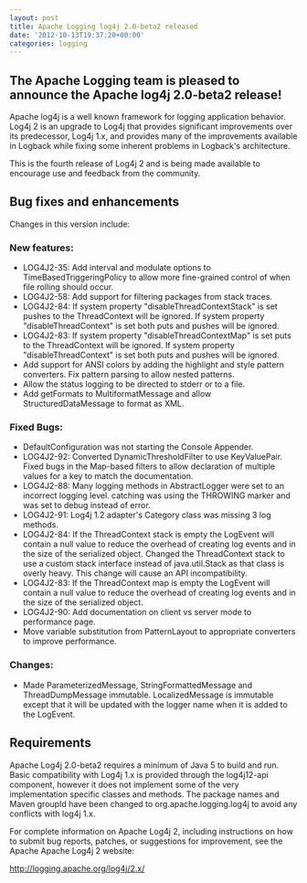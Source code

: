 ```yaml
---
layout: post
title: Apache Logging log4j 2.0-beta2 released
date: '2012-10-13T19:37:20+00:00'
categories: logging
---
```

<h2>The Apache Logging team is pleased to announce the Apache log4j 2.0-beta2 release!</h2>

Apache log4j is a well known framework for logging application behavior. Log4j 2 is an upgrade to 
Log4j that provides significant improvements over its predecessor, Log4j 1.x, and provides 
many of the improvements available in Logback while fixing some inherent problems in Logback's 
architecture.

This is the fourth release of Log4j 2 and is being made available to encourage use and feedback from the community.

<h2>Bug fixes and enhancements</h2>

Changes in this version include:

<h3>New features:</h3>
<ul>
<li>LOG4J2-35:  Add interval and modulate options to TimeBasedTriggeringPolicy to allow more fine-grained control of
        when file rolling should occur. </li>
<li>LOG4J2-58:  Add support for filtering packages from stack traces. </li>
<li>LOG4J2-84:  If system property "disableThreadContextStack" is set pushes to the ThreadContext will be ignored. If
        system property "disableThreadContext" is set both puts and pushes will be ignored. </li>
<li>LOG4J2-83:  If system property "disableThreadContextMap" is set puts to the ThreadContext will be ignored. If
        system property "disableThreadContext" is set both puts and pushes will be ignored. </li>
<li>Add support for ANSI colors by adding the highlight and style pattern converters. Fix pattern
        parsing to allow nested patterns. </li>
<li>Allow the status logging to be directed to stderr or to a file. </li>
<li>Add getFormats to MultiformatMessage and allow StructuredDataMessage to format as XML. </li>
</ul>

<h3>Fixed Bugs:</h3>
<ul>
<li>DefaultConfiguration was not starting the Console Appender. 
<li>LOG4J2-92:  Converted DynamicThresholdFilter to use KeyValuePair. Fixed bugs in the Map-based filters
        to allow declaration of multiple values for a key to match the documentation. </li>
<li>LOG4J2-88:  Many logging methods in AbstractLogger were set to an incorrect logging level. catching was
        using the THROWING marker and was set to debug instead of error. </li>
<li>LOG4J2-91:  Log4j 1.2 adapter's Category class was missing 3 log methods. </li>
<li>LOG4J2-84:  If the ThreadContext stack is empty the LogEvent will contain a null value to reduce the overhead of
        creating log events and in the size of the serialized object. Changed the ThreadContext stack to use
        a custom stack interface instead of java.util.Stack as that class is overly heavy. This change will
        cause an API incompatibility. </li>
<li>LOG4J2-83:  If the ThreadContext map is empty the LogEvent will contain a null value to reduce the overhead of creating
        log events and in the size of the serialized object. </li>
<li>LOG4J2-90:  Add documentation on client vs server mode to performance page. </li>
<li>Move variable substitution from PatternLayout to appropriate converters to improve performance. </li>
</ul>

<h3>Changes:</h3>
<ul>
<li>Made ParameterizedMessage, StringFormattedMessage and ThreadDumpMessage immutable. LocalizedMessage is
        immutable except that it will be updated with the logger name when it is added to the LogEvent. </li>
</ul>

<h2>Requirements</h2>

Apache Log4j 2.0-beta2 requires a minimum of Java 5 to build and run. Basic compatibility with
Log4j 1.x is provided through the log4j12-api component, however it does not implement some of the
very implementation specific classes and methods. The package names and Maven groupId have been changed to
org.apache.logging.log4j to avoid any conflicts with log4j 1.x.

For complete information on Apache Log4j 2, including instructions on how to submit bug reports,
patches, or suggestions for improvement, see the Apache Apache Log4j 2 website:

<a href="http://logging.apache.org/log4j/2.x/">http://logging.apache.org/log4j/2.x/</a>
